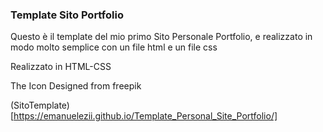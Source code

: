 ### Template Sito Portfolio
Questo è il template del mio primo Sito Personale Portfolio,
e realizzato in modo molto semplice con un file html e un file css

Realizzato in HTML-CSS

The Icon Designed from freepik

(SitoTemplate)[https://emanuelezii.github.io/Template_Personal_Site_Portfolio/]
